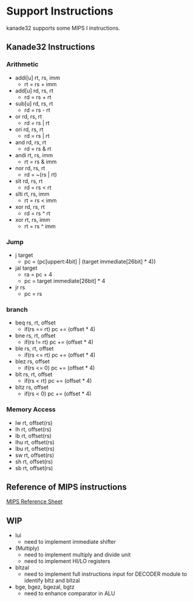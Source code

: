 # Support Instructions

kanade32 supports some MIPS I instructions.

## Kanade32 Instructions

### Arithmetic

- addi[u] rt, rs, imm
  - rt = rs + imm
- add[u] rd, rs, rt
  - rd = rs + rt
- sub[u] rd, rs, rt
  - rd = rs - rt
- or rd, rs, rt
  - rd = rs | rt
- ori rd, rs, rt
  - rd = rs | rt
- and rd, rs, rt
  - rd = rs & rt
- andi rt, rs, imm
  - rt = rs & imm
- nor rd, rs, rt
  - rd = ~(rs | rt)
- slt rd, rs, rt
  - rd = rs < rt
- slti rt, rs, imm
  - rt = rs < imm
- xor rd, rs, rt
  - rd = rs ^ rt
- xor rt, rs, imm
  - rt = rs ^ imm

### Jump

- j target
  - pc = (pc[uppert:4bit] | (target immediate[26bit] \* 4))
- jal target
  - ra = pc + 4
  - pc = target immediate[26bit] \* 4
- jr rs
  - pc = rs

### branch

- beq rs, rt, offset
  - if(rs == rt) pc += (offset \* 4)
- bne rs, rt, offset
  - if(rs != rt) pc += (offset \* 4)
- ble rs, rt, offset
  - if(rs <= rt) pc += (offset \* 4)
- blez rs, offset
  - if(rs <= 0) pc += (offset \* 4)
- blt rs, rt, offset
  - if(rs < rt) pc += (offset \* 4)
- bltz rs, offset
  - if(rs < 0) pc += (offset \* 4)

### Memory Access

- lw rt, offset(rs)
- lh rt, offset(rs)
- lb rt, offset(rs)
- lhu rt, offset(rs)
- lbu rt, offset(rs)
- sw rt, offset(rs)
- sh rt, offset(rs)
- sb rt, offset(rs)

## Reference of MIPS instructions

[MIPS Reference Sheet](http://www2.engr.arizona.edu/~ece369/Resources/spim/MIPSReference.pdf)

## WIP

- lui
  - need to implement immediate shifter
- (Multiply)
  - need to implement multiply and divide unit
  - need to implement HI/LO registers
- bltzal
  - need to implement full instructions input for DECODER module to identify bltz and bltzal
- bge, bgez, bgezal, bgtz
  - need to enhance comparator in ALU

